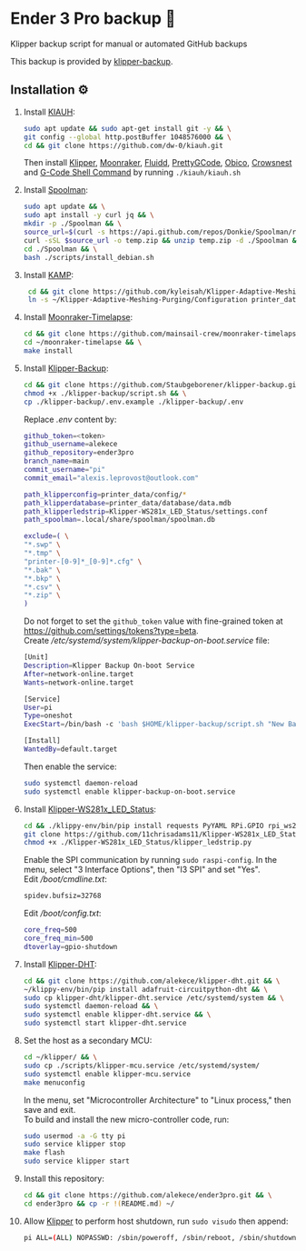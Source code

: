 # Ender 3 Pro backup 💾 
Klipper backup script for manual or automated GitHub backups 

This backup is provided by [klipper-backup](https://github.com/Staubgeborener/klipper-backup).

## Installation ⚙️
1. Install [KIAUH]:
   ```sh
   sudo apt update && sudo apt-get install git -y && \
   git config --global http.postBuffer 1048576000 && \
   cd && git clone https://github.com/dw-0/kiauh.git
   ```
   Then install [Klipper], [Moonraker], [Fluidd], [PrettyGCode], [Obico], [Crowsnest] and [G-Code Shell Command] by running `./kiauh/kiauh.sh`

2. Install [Spoolman]:
   ```sh
   sudo apt update && \
   sudo apt install -y curl jq && \
   mkdir -p ./Spoolman && \
   source_url=$(curl -s https://api.github.com/repos/Donkie/Spoolman/releases/latest | jq -r '.assets[] | select(.name == "spoolman.zip").browser_download_url') && \
   curl -sSL $source_url -o temp.zip && unzip temp.zip -d ./Spoolman && rm temp.zip && \
   cd ./Spoolman && \
   bash ./scripts/install_debian.sh
   ```

3. Install [KAMP]:
   ```sh
    cd && git clone https://github.com/kyleisah/Klipper-Adaptive-Meshing-Purging.git && \
    ln -s ~/Klipper-Adaptive-Meshing-Purging/Configuration printer_data/config/KAMP
   ```

4. Install [Moonraker-Timelapse]:
   ```sh
   cd && git clone https://github.com/mainsail-crew/moonraker-timelapse.git && \
   cd ~/moonraker-timelapse && \
   make install
   ```
   
5. Install [Klipper-Backup]:
   ```sh
   cd && git clone https://github.com/Staubgeborener/klipper-backup.git && \
   chmod +x ./klipper-backup/script.sh && \
   cp ./klipper-backup/.env.example ./klipper-backup/.env
   ```
   Replace *.env* content by:
   ```sh
   github_token=<token>
   github_username=alekece
   github_repository=ender3pro
   branch_name=main
   commit_username="pi"
   commit_email="alexis.leprovost@outlook.com"
   
   path_klipperconfig=printer_data/config/*
   path_klipperdatabase=printer_data/database/data.mdb
   path_klipperledstrip=Klipper-WS281x_LED_Status/settings.conf
   path_spoolman=.local/share/spoolman/spoolman.db
   
   exclude=( \
   "*.swp" \
   "*.tmp" \
   "printer-[0-9]*_[0-9]*.cfg" \
   "*.bak" \
   "*.bkp" \
   "*.csv" \
   "*.zip" \
   )
   ```
   Do not forget to set the `github_token` value with fine-grained token at https://github.com/settings/tokens?type=beta.  
   Create */etc/systemd/system/klipper-backup-on-boot.service* file:
   ```sh
   [Unit]
   Description=Klipper Backup On-boot Service
   After=network-online.target
   Wants=network-online.target
   
   [Service]
   User=pi
   Type=oneshot
   ExecStart=/bin/bash -c 'bash $HOME/klipper-backup/script.sh "New Backup on boot $(date +%%D)"'
   
   [Install]
   WantedBy=default.target
   ```
   Then enable the service:
   ```sh
   sudo systemctl daemon-reload
   sudo systemctl enable klipper-backup-on-boot.service
   ```
   
6. Install [Klipper-WS281x_LED_Status]:
   ```sh
   cd && ./klippy-env/bin/pip install requests PyYAML RPi.GPIO rpi_ws281x adafruit-circuitpython-neopixel && \
   git clone https://github.com/11chrisadams11/Klipper-WS281x_LED_Status.git && \
   chmod +x ./Klipper-WS281x_LED_Status/klipper_ledstrip.py
   ```
   Enable the SPI communication by running `sudo raspi-config`. In the menu, select "3 Interface Options", then "I3 SPI" and set "Yes".  
   Edit */boot/cmdline.txt*:
   ```sh
   spidev.bufsiz=32768
   ```
      Edit */boot/config.txt*:
   ```sh
   core_freq=500
   core_freq_min=500
   dtoverlay=gpio-shutdown
   ```
   
7. Install [Klipper-DHT]:
   ```sh
   cd && git clone https://github.com/alekece/klipper-dht.git && \
   ~/klippy-env/bin/pip install adafruit-circuitpython-dht && \
   sudo cp klipper-dht/klipper-dht.service /etc/systemd/system && \
   sudo systemctl daemon-reload && \
   sudo systemctl enable klipper-dht.service && \
   sudo systemctl start klipper-dht.service
   ```

8. Set the host as a secondary MCU:
   ```sh
   cd ~/klipper/ && \
   sudo cp ./scripts/klipper-mcu.service /etc/systemd/system/
   sudo systemctl enable klipper-mcu.service
   make menuconfig
   ```
   In the menu, set "Microcontroller Architecture" to "Linux process," then save and exit.  
   To build and install the new micro-controller code, run:
   ```sh
   sudo usermod -a -G tty pi
   sudo service klipper stop
   make flash
   sudo service klipper start
   ```
   
9. Install this repository:
   ```sh
   cd && git clone https://github.com/alekece/ender3pro.git && \
   cd ender3pro && cp -r !(README.md) ~/
   ```

10. Allow [Klipper] to perform host shutdown, run `sudo visudo` then append:
    ```sh
    pi ALL=(ALL) NOPASSWD: /sbin/poweroff, /sbin/reboot, /sbin/shutdown
    ```

[KIAUH]: https://github.com/dw-0/kiauh
[Klipper]: https://www.klipper3d.org/
[Moonraker]: https://github.com/Arksine/moonraker
[Fluidd]: https://docs.fluidd.xyz/
[PrettyGCode]: https://github.com/Kragrathea/pgcode
[Obico]: https://www.obico.io/klipper.html
[Crowsnest]: https://github.com/mainsail-crew/crowsnest
[G-Code Shell Command]: https://github.com/dw-0/kiauh/blob/master/docs/gcode_shell_command.md
[Spoolman]: https://github.com/Donkie/Spoolman
[KAMP]: https://github.com/kyleisah/Klipper-Adaptive-Meshing-Purging
[Moonraker-Timelapse]: https://github.com/mainsail-crew/moonraker-timelapse
[Klipper-WS281x_LED_Status]: https://github.com/11chrisadams11/Klipper-WS281x_LED_Status
[Klipper-Backup]: https://github.com/Staubgeborener/klipper-backup
[Klipper-DHT]: https://github.com/alekece/klipper-dht
